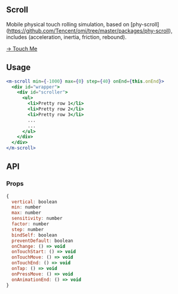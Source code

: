 ## Scroll

Mobile physical touch rolling simulation, based on [phy-scroll] (https://github.com/Tencent/omi/tree/master/packages/phy-scroll), includes (acceleration, inertia, friction, rebound).

[→ Touch Me](https://tencent.github.io/omi/packages/omim/demos/scroll/index.html)

## Usage

```jsx
<m-scroll min={-1000} max={0} step={40} onEnd={this.onEnd}>
  <div id="wrapper">
    <div id="scroller">
      <ul>
        <li>Pretty row 1</li>
        <li>Pretty row 2</li>
        <li>Pretty row 3</li>
        ...
        ...
      </ul>
    </div>
  </div>
</m-scroll>
```

## API

### Props

```jsx
{
  vertical: boolean
  min: number
  max: number
  sensitivity: number
  factor: number
  step: number
  bindSelf: boolean
  preventDefault: boolean
  onChange: () => void
  onTouchStart: () => void
  onTouchMove: () => void
  onTouchEnd: () => void
  onTap: () => void
  onPressMove: () => void
  onAnimationEnd: () => void
}
```

 